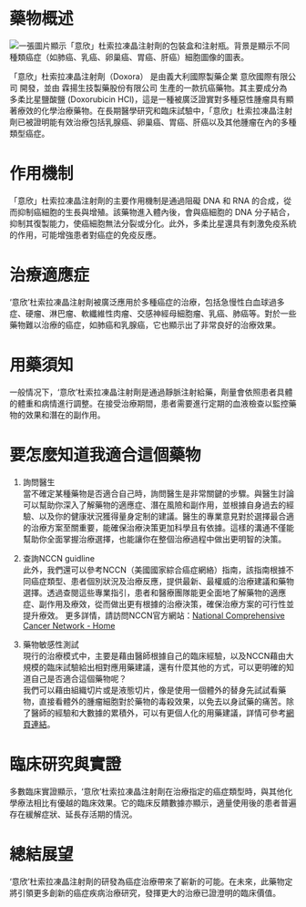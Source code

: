 # 藥物概述
![一張圖片顯示「意欣」杜索拉凍晶注射劑的包裝盒和注射瓶。背景是顯示不同種類癌症（如肺癌、乳癌、卵巢癌、胃癌、肝癌）細胞圖像的圖表。](None)

「意欣」杜索拉凍晶注射劑（Doxora） 是由義大利國際製藥企業 意欣國際有限公司 開發，並由 霖揚生技製藥股份有限公司 生產的一款抗癌藥物。其主要成分為 多柔比星鹽酸鹽 (Doxorubicin HCl)，這是一種被廣泛證實對多種惡性腫瘤具有顯著療效的化學治療藥物。在長期醫學研究和臨床試驗中，「意欣」杜索拉凍晶注射劑已被證明能有效治療包括乳腺癌、卵巢癌、胃癌、肝癌以及其他腫瘤在內的多種類型癌症。

# 作用機制

「意欣」杜索拉凍晶注射劑的主要作用機制是通過阻礙 DNA 和 RNA 的合成，從而抑制癌細胞的生長與增殖。該藥物進入體內後，會與癌細胞的 DNA 分子結合，抑制其復製能力，使癌細胞無法分裂或分化。此外，多柔比星還具有刺激免疫系統的作用，可能增強患者對癌症的免疫反應。

# 治療適應症

‘意欣’杜索拉凍晶注射劑被廣泛應用於多種癌症的治療，包括急慢性白血球過多症、硬瘤、淋巴瘤、軟纖維性肉瘤、交感神經母細胞瘤、乳癌、肺癌等。對於一些藥物難以治療的癌症，如肺癌和乳腺癌，它也顯示出了非常良好的治療效果。

# 用藥須知

一般情况下，‘意欣’杜索拉凍晶注射劑是通過靜脈注射給藥，劑量會依照患者具體的體重和病情進行調整。在接受治療期間，患者需要進行定期的血液檢查以監控藥物的效果和潛在的副作用。

# 要怎麼知道我適合這個藥物 

1. 詢問醫生  
當不確定某種藥物是否適合自己時，詢問醫生是非常關鍵的步驟。與醫生討論可以幫助你深入了解藥物的適應症、潛在風險和副作用，並根據自身過去的經驗、以及你的健康狀況獲得量身定制的建議。醫生的專業意見對於選擇最合適的治療方案至關重要，能確保治療決策更加科學且有依據。這樣的溝通不僅能幫助你全面掌握治療選擇，也能讓你在整個治療過程中做出更明智的決策。 

2. 查詢NCCN guidline  
此外，我們還可以參考NCCN（美國國家綜合癌症網絡）指南，該指南根據不同癌症類型、患者個別狀況及治療反應，提供最新、最權威的治療建議和藥物選擇。透過查閱這些專業指引，患者和醫療團隊能更全面地了解藥物的適應症、副作用及療效，從而做出更有根據的治療決策，確保治療方案的可行性並提升療效。 
更多詳情，請訪問NCCN官方網站：[National Comprehensive Cancer Network - Home](https://www.nccn.org/)

3. 藥物敏感性測試  
現行的治療模式中，主要是藉由醫師根據自己的臨床經驗，以及NCCN藉由大規模的臨床試驗給出相對應用藥建議，還有什麼其他的方式，可以更明確的知道自己是否適合這個藥物呢？   
我們可以藉由組織切片或是液態切片，像是使用一個體外的替身先試試看藥物，直接看體外的腫瘤細胞對於藥物的毒殺效果，以免去以身試藥的痛苦。除了醫師的經驗和大數據的累積外，可以有更個人化的用藥建議，詳情可參考[網頁連結](https://info.cancerfree.io/)。

# 臨床研究與實證

多數臨床實證顯示，‘意欣’杜索拉凍晶注射劑在治療指定的癌症類型時，與其他化學療法相比有優越的臨床效果。它的臨床反饋數據亦顯示，適量使用後的患者普遍存在緩解症狀、延長存活期的情況。

# 總結展望

‘意欣’杜索拉凍晶注射劑的研發為癌症治療帶來了嶄新的可能。在未來，此藥物定將引領更多創新的癌症疾病治療研究，發揮更大的治療已證澄明的臨床價值。
